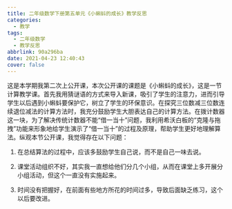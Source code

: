 ```yaml
---
title: 二年级数学下册第五单元《小蝌蚪的成长》教学反思
categories:
  - 教学
tags:
  - 二年级数学
  - 教学反思
abbrlink: 90a296ba
date: 2021-04-23 12:40:43
cover: false
---
```


这是本学期我第二次上公开课，本次公开课的课题是《小蝌蚪的成长》，这是一节计算教学课。首先我用猜谜语的方式来导入新课，吸引了学生的注意力，进而引导学生以后遇到小蝌蚪要保护它，树立了学生的环保意识。在探究三位数减三位数连续退位减法的计算方法时，我充分鼓励学生大胆表达自己的计算方法。在拨计数器这一块，为了解决传统计数器不能“借一当十”问题，我利用希沃白板的“克隆与拖拽”功能来形象地给学生演示了“借一当十”的过程及原理，帮助学生更好地理解算法。纵观本节公开课，我觉得存在以下问题：

1. 在总结算法的过程中，应该多鼓励学生自己说，而不是自己一味去说。

2. 课堂活动组织不好，其实我一直想给他们分几个小组，从而在课堂上多开展分小组活动，但这个一直没有实施起来。

3. 时间没有把握好，在前面有些地方所花的时间过多，导致后面缺乏练习，这个以后要改进。
